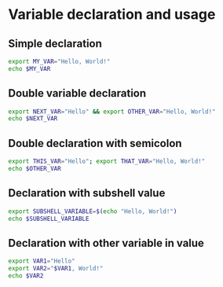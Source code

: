 # Variable declaration and usage

## Simple declaration

```bash
export MY_VAR="Hello, World!"
echo $MY_VAR
```

## Double variable declaration

```bash
export NEXT_VAR="Hello" && export OTHER_VAR="Hello, World!"
echo $NEXT_VAR
```

## Double declaration with semicolon

```bash
export THIS_VAR="Hello"; export THAT_VAR="Hello, World!"
echo $OTHER_VAR
```

## Declaration with subshell value

```bash
export SUBSHELL_VARIABLE=$(echo "Hello, World!")
echo $SUBSHELL_VARIABLE
```

## Declaration with other variable in value

```bash
export VAR1="Hello"
export VAR2="$VAR1, World!"
echo $VAR2
```
